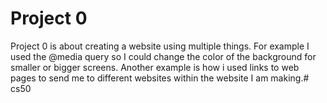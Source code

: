 # Project 0
Project 0 is about creating a website using multiple things. For example I used the @media query so I could change the color of the background for smaller or bigger screens. Another example is how i used links to web pages to send me to different websites within the website I am making.# cs50
